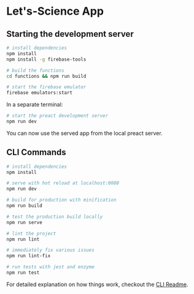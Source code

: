 # Let's-Science App

## Starting the development server

```bash
# install dependencies
npm install
npm install -g firebase-tools

# build the functions
cd functions && npm run build

# start the firebase emulator
firebase emulators:start
```

In a separate terminal:
```bash
# start the preact development server 
npm run dev
```

You can now use the served app from the local preact server.

## CLI Commands

``` bash
# install dependencies
npm install

# serve with hot reload at localhost:8080
npm run dev

# build for production with minification
npm run build

# test the production build locally
npm run serve

# lint the project
npm run lint

# immediately fix various issues
npm run lint-fix

# run tests with jest and enzyme
npm run test
```

For detailed explanation on how things work, checkout the [CLI Readme](https://github.com/developit/preact-cli/blob/master/README.md).
